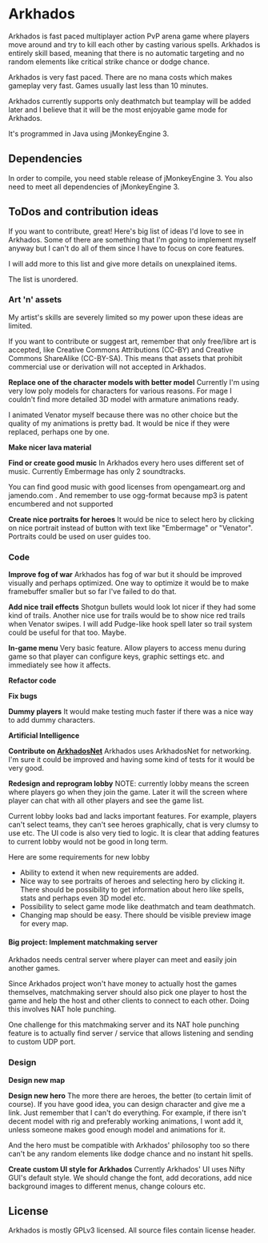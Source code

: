# Arkhados #

Arkhados is fast paced multiplayer action PvP arena game where players
move around and try to kill each other by casting various spells.
Arkhados is entirely skill based, meaning that there is no automatic
targeting and no random elements like critical strike chance or dodge
chance.

Arkhados is very fast paced. There are no mana costs which makes
gameplay very fast. Games usually last less than 10 minutes.

Arkhados currently supports only deathmatch but teamplay will be added
later and I believe that it will be the most enjoyable game mode for
Arkhados.

It's programmed in Java using jMonkeyEngine 3.

## Dependencies ##

In order to compile, you need stable release of jMonkeyEngine 3. You
also need to meet all dependencies of jMonkeyEngine 3.

## ToDos and contribution ideas ##

If you want to contribute, great! Here's big list of ideas I'd love to
see in Arkhados. Some of there are something that I'm going to
implement myself anyway but I can't do all of them since I have to
focus on core features.

I will add more to this list and give more details on unexplained
items.

The list is unordered.

### Art 'n' assets ###

My artist's skills are severely limited so my power upon these ideas
are limited.

If you want to contribute or suggest art, remember that only
free/libre art is accepted, like Creative Commons Attributions (CC-BY)
and Creative Commons ShareAlike (CC-BY-SA). This means that assets
that prohibit commercial use or derivation will not accepted in Arkhados.

**Replace one of the character models with better model** Currently
I'm using very low poly models for characters for various reasons. For
mage I couldn't find more detailed 3D model with armature animations ready.

I animated Venator myself because there was no other choice but the
quality of my animations is pretty bad. It would be nice if they were
replaced, perhaps one by one.

**Make nicer lava material**

**Find or create good music** In Arkhados every hero uses different
  set of music. Currently Embermage has only 2 soundtracks.

You can find good music with good licenses from opengameart.org and
jamendo.com . And remember to use ogg-format because mp3 is patent
encumbered and not supported

**Create nice portraits for heroes** It would be nice to select hero
by clicking on nice portrait instead of button with text like
"Embermage" or "Venator". Portraits could be used on user guides too.


### Code ###

**Improve fog of war** Arkhados has fog of war but it should be
  improved visually and perhaps optimized. One way to optimize it
  would be to make framebuffer smaller but so far I've failed to do
  that.

**Add nice trail effects**
Shotgun bullets would look lot nicer if they had some
kind of trails. Another nice use for trails would be to show nice red
trails when Venator swipes. I will add Pudge-like hook spell later so
trail system could be useful for that too. Maybe.

**In-game menu**
Very basic feature. Allow players to access menu during game so that
player can configure keys, graphic settings etc. and immediately see
how it affects.

**Refactor code**

**Fix bugs**

**Dummy players**
It would make testing much faster if there was a nice way to add dummy
characters.

**Artificial Intelligence**

**Contribute on [ArkhadosNet](github.com/dnyarri/ArkhadosNet)**
Arkhados uses ArkhadosNet for networking. I'm sure it could be
improved and having some kind of tests for it would be very good.

**Redesign and reprogram lobby**
NOTE: currently lobby means the screen where players go when they join
the game. Later it will the screen where player can chat with all
other players and see the game list.

Current lobby looks bad and lacks important features. For example,
players can't select teams, they can't see heroes graphically, chat is
very clumsy to use etc. The UI code is also very tied to logic. It is
clear that adding features to current lobby would not be good in long
term.

Here are some requirements for new lobby

- Ability to extend it when new requirements are added.
- Nice way to see portraits of heroes and selecting hero by clicking
  it. There should be possibility to get information about hero like
  spells, stats and perhaps even 3D model etc.
- Possibility to select game mode like deathmatch and team deathmatch.
- Changing map should be easy. There should be visible preview image
  for every map.

#### Big project: Implement matchmaking server ####

Arkhados needs central server where player can meet and easily join
another games.

Since Arkhados project won't have money to actually host the games
themselves, matchmaking server should also pick one player to host the
game and help the host and other clients to connect to each
other. Doing this involves NAT hole punching.

One challenge for this matchmaking server and its NAT hole punching
feature is to actually find server / service that allows listening and
sending to custom UDP port.

### Design ###

**Design new map**

**Design new hero** The more there are heroes, the better (to certain
limit of course). If you have good idea, you can design character and
give me a link. Just remember that I can't do everything. For example,
if there isn't decent model with rig and preferably working
animations, I wont add it, unless someone makes good enough model and
animations for it.

And the hero must be compatible with Arkhados' philosophy too so there
can't be any random elements like dodge chance and no instant hit
spells.

**Create custom UI style for Arkhados**
Currently Arkhados' UI uses Nifty GUI's default style. We should
change the font, add decorations, add nice background images to
different menus, change colours etc.

## License ##

Arkhados is mostly GPLv3 licensed. All source files contain license
header.
